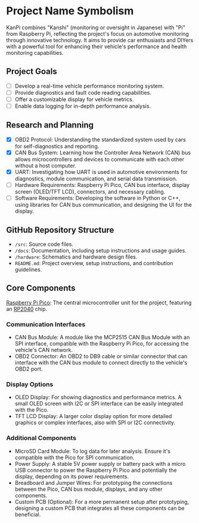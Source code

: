 # Project Name Symbolism

KanPi combines "Kanshi" (monitoring or oversight in Japanese) with "Pi" from Raspberry Pi, reflecting the project's focus on automotive monitoring through innovative technology. It aims to provide car enthusiasts and DIYers with a powerful tool for enhancing their vehicle's performance and health monitoring capabilities.

## Project Goals

- [ ] Develop a real-time vehicle performance monitoring system.
- [ ] Provide diagnostics and fault code reading capabilities.
- [ ] Offer a customizable display for vehicle metrics.
- [ ] Enable data logging for in-depth performance analysis.

## Research and Planning

- [X] OBD2 Protocol: Understanding the standardized system used by cars for self-diagnostics and reporting.
- [X] CAN Bus System: Learning how the Controller Area Network (CAN) bus allows microcontrollers and devices to communicate with each other without a host computer.
- [X] UART: Investigating how UART is used in automotive environments for diagnostics, module communication, and serial data transmission. 
- [ ] Hardware Requirements: Raspberry Pi Pico, CAN bus interface, display screen (OLED/TFT LCD), connectors, and necessary cabling.
- [ ] Software Requirements: Developing the software in Python or C++, using libraries for CAN bus communication, and designing the UI for the display.

## GitHub Repository Structure

- `/src`: Source code files.
- `/docs`: Documentation, including setup instructions and usage guides.
- `/hardware`: Schematics and hardware design files.
- `README.md`: Project overview, setup instructions, and contribution guidelines.

## Core Components

[Raspberry Pi Pico](https://www.raspberrypi.com/products/raspberry-pi-pico/): The central microcontroller unit for the project, featuring an [RP2040](https://www.raspberrypi.com/documentation/microcontrollers/rp2040.html) chip.

### Communication Interfaces

- CAN Bus Module: A module like the MCP2515 CAN Bus Module with an SPI interface, compatible with the Raspberry Pi Pico, for accessing the vehicle's CAN network.
- OBD2 Connector: An OBD2 to DB9 cable or similar connector that can interface with the CAN bus module to connect directly to the vehicle's OBD2 port.

### Display Options

- OLED Display: For showing diagnostics and performance metrics. A small OLED screen with I2C or SPI interface can be easily integrated with the Pico.
- TFT LCD Display: A larger color display option for more detailed graphics or complex interfaces, also with SPI or I2C connectivity.

### Additional Components

- MicroSD Card Module: To log data for later analysis. Ensure it's compatible with the Pico for SPI communication.
- Power Supply: A stable 5V power supply or battery pack with a micro USB connector to power the Raspberry Pi Pico and potentially the display, depending on its power requirements.
- Breadboard and Jumper Wires: For prototyping the connections between the Pico, CAN bus module, displays, and any other components.
- Custom PCB (Optional): For a more permanent setup after prototyping, designing a custom PCB that integrates all these components can be beneficial.
